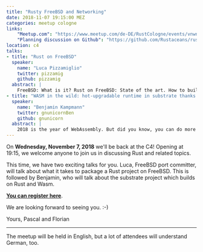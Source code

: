 ```yaml
---
title: "Rusty FreeBSD and Networking"
date: 2018-11-07 19:15:00 MEZ
categories: meetup cologne
links:
    "Meetup.com": "https://www.meetup.com/de-DE/RustCologne/events/vnwndpyxpbkb/"
    "Planning discussion on Github": "https://github.com/Rustaceans/rust-cologne/issues/68"
location: c4
talks:
- title: "Rust on FreeBSD"
  speaker:
    name: "Luca Pizzamiglio"
    twitter: pizzamig
    github: pizzamig
  abstract: |
    FreeBSD: What is it? Rust on FreeBSD: State of the art. How to build a FreeBSD package for a Rust project.
- title: "WASM in the wild: hot-upgradable runtime in substrate thanks to Rust"
  speaker:
    name: "Benjamin Kampmann"
    twitter: gnunicornBen
    github: gnunicorn
  abstract: |
    2018 is the year of WebAssembly. But did you know, you can do more than "Web" with it? In this talk we'll investigate how wasm allows [substrate](https://github.com/paritytech/substrate/), the Rust blockchain framework that will run [Polkadot](https://polkadot.network), to provide a hot-upgradable, fully configurable blockchain runtime that runs at native speed (most of the time).
---
```

On **Wednesday, November 7, 2018** we'll be back at the C4!
Opening at 19:15, we welcome anyone to join us in discussing Rust and related topics.

This time, we have two exciting talks for you.
Luca, FreeBSD port committer, will talk about what it takes to package a Rust project on FreeBSD.
This is followed by Benjamin, who will talk about the substrate project which builds on Rust and Wasm.

**[You can register here](https://www.meetup.com/de-DE/RustCologne/events/vnwndpyxpbkb/)**.

We are looking forward to seeing you. :-)

Yours,
Pascal and Florian

- - -

The meetup will be held in English, but a lot of attendees will understand German, too.
